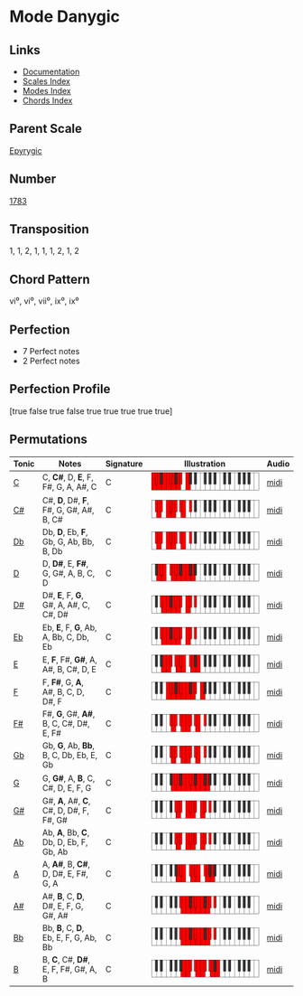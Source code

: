 # Mode Danygic

## Links

- [Documentation](README.md)
- [Scales Index](Scales.md)
- [Modes Index](Modes.md)
- [Chords Index](Chords.md)

## Parent Scale

[Epyrygic](ScaleEpyrygic.md)

## Number

[1783](https://ianring.com/musictheory/scales/1783)

## Transposition

1, 1, 2, 1, 1, 1, 2, 1, 2

## Chord Pattern

vi⁰, vi⁰, vii⁰, ix⁰, ix⁰

## Perfection

- 7 Perfect notes
- 2 Perfect notes

## Perfection Profile

[true false true false true true true true true]

## Permutations

| Tonic | Notes | Signature | Illustration | Audio |
|-------|-------|-----------|--------------|-------|
| [C](ModeCNaturalDanygic.md) | C, **C#**, D, **E**, F, F#, G, A, A#, C | C | ![CNaturalDanygic](ModeCNaturalDanygic.png) | [midi](https://github.com/edipermadi/music/blob/main/docs/ModeCNaturalDanygic.mid?raw=true) |
| [C#](ModeCSharpDanygic.md) | C#, **D**, D#, **F**, F#, G, G#, A#, B, C# | C | ![CSharpDanygic](ModeCSharpDanygic.png) | [midi](https://github.com/edipermadi/music/blob/main/docs/ModeCSharpDanygic.mid?raw=true) |
| [Db](ModeDFlatDanygic.md) | Db, **D**, Eb, **F**, Gb, G, Ab, Bb, B, Db | C | ![DFlatDanygic](ModeDFlatDanygic.png) | [midi](https://github.com/edipermadi/music/blob/main/docs/ModeDFlatDanygic.mid?raw=true) |
| [D](ModeDNaturalDanygic.md) | D, **D#**, E, **F#**, G, G#, A, B, C, D | C | ![DNaturalDanygic](ModeDNaturalDanygic.png) | [midi](https://github.com/edipermadi/music/blob/main/docs/ModeDNaturalDanygic.mid?raw=true) |
| [D#](ModeDSharpDanygic.md) | D#, **E**, F, **G**, G#, A, A#, C, C#, D# | C | ![DSharpDanygic](ModeDSharpDanygic.png) | [midi](https://github.com/edipermadi/music/blob/main/docs/ModeDSharpDanygic.mid?raw=true) |
| [Eb](ModeEFlatDanygic.md) | Eb, **E**, F, **G**, Ab, A, Bb, C, Db, Eb | C | ![EFlatDanygic](ModeEFlatDanygic.png) | [midi](https://github.com/edipermadi/music/blob/main/docs/ModeEFlatDanygic.mid?raw=true) |
| [E](ModeENaturalDanygic.md) | E, **F**, F#, **G#**, A, A#, B, C#, D, E | C | ![ENaturalDanygic](ModeENaturalDanygic.png) | [midi](https://github.com/edipermadi/music/blob/main/docs/ModeENaturalDanygic.mid?raw=true) |
| [F](ModeFNaturalDanygic.md) | F, **F#**, G, **A**, A#, B, C, D, D#, F | C | ![FNaturalDanygic](ModeFNaturalDanygic.png) | [midi](https://github.com/edipermadi/music/blob/main/docs/ModeFNaturalDanygic.mid?raw=true) |
| [F#](ModeFSharpDanygic.md) | F#, **G**, G#, **A#**, B, C, C#, D#, E, F# | C | ![FSharpDanygic](ModeFSharpDanygic.png) | [midi](https://github.com/edipermadi/music/blob/main/docs/ModeFSharpDanygic.mid?raw=true) |
| [Gb](ModeGFlatDanygic.md) | Gb, **G**, Ab, **Bb**, B, C, Db, Eb, E, Gb | C | ![GFlatDanygic](ModeGFlatDanygic.png) | [midi](https://github.com/edipermadi/music/blob/main/docs/ModeGFlatDanygic.mid?raw=true) |
| [G](ModeGNaturalDanygic.md) | G, **G#**, A, **B**, C, C#, D, E, F, G | C | ![GNaturalDanygic](ModeGNaturalDanygic.png) | [midi](https://github.com/edipermadi/music/blob/main/docs/ModeGNaturalDanygic.mid?raw=true) |
| [G#](ModeGSharpDanygic.md) | G#, **A**, A#, **C**, C#, D, D#, F, F#, G# | C | ![GSharpDanygic](ModeGSharpDanygic.png) | [midi](https://github.com/edipermadi/music/blob/main/docs/ModeGSharpDanygic.mid?raw=true) |
| [Ab](ModeAFlatDanygic.md) | Ab, **A**, Bb, **C**, Db, D, Eb, F, Gb, Ab | C | ![AFlatDanygic](ModeAFlatDanygic.png) | [midi](https://github.com/edipermadi/music/blob/main/docs/ModeAFlatDanygic.mid?raw=true) |
| [A](ModeANaturalDanygic.md) | A, **A#**, B, **C#**, D, D#, E, F#, G, A | C | ![ANaturalDanygic](ModeANaturalDanygic.png) | [midi](https://github.com/edipermadi/music/blob/main/docs/ModeANaturalDanygic.mid?raw=true) |
| [A#](ModeASharpDanygic.md) | A#, **B**, C, **D**, D#, E, F, G, G#, A# | C | ![ASharpDanygic](ModeASharpDanygic.png) | [midi](https://github.com/edipermadi/music/blob/main/docs/ModeASharpDanygic.mid?raw=true) |
| [Bb](ModeBFlatDanygic.md) | Bb, **B**, C, **D**, Eb, E, F, G, Ab, Bb | C | ![BFlatDanygic](ModeBFlatDanygic.png) | [midi](https://github.com/edipermadi/music/blob/main/docs/ModeBFlatDanygic.mid?raw=true) |
| [B](ModeBNaturalDanygic.md) | B, **C**, C#, **D#**, E, F, F#, G#, A, B | C | ![BNaturalDanygic](ModeBNaturalDanygic.png) | [midi](https://github.com/edipermadi/music/blob/main/docs/ModeBNaturalDanygic.mid?raw=true) |
